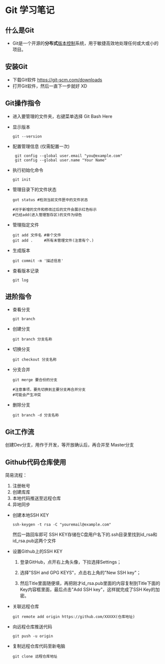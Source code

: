 # Git 学习笔记

## 什么是Git

- Git是一个开源的**分布式**<u>版本控制</u>系统，用于敏捷高效地处理任何或大或小的项目。



## 安装Git

- 下载Git软件 https://git-scm.com/downloads
- 打开Git软件，然后一直下一步就好 XD



## Git操作指令

- 进入要管理的文件夹，右键菜单选择 Git Bash Here

- 显示版本

  ```
  git --version
  ```

  

- 配置管理信息 (仅需配置一次)

  ```
   git config --global user.email "you@example.com"
   git config --global user.name "Your Name"
  ```

  

- 执行初始化命令

  ```
  git init
  ```

  

- 管理目录下的文件状态

  ```
  got status #检测当前文件匣中的文件状态
  
  #对于新增的文件和修改过后的文件会展示红色标示
  #已经add(进入管理暂存区)的文件为绿色
  ```

  

- 管理指定文件
  ```
  git add 文件名 #单个文件
  git add .     #所有未管理文件(注意有个.)
  ```

  

- 生成版本
  ```
  git commit -m '描述信息'
  ```

  
  
- 查看版本记录

  ```
  git log
  ```






## 进阶指令

- 查看分支
  ```
  git branch
  ```



- 创建分支
  ```
  git branch 分支名称
  ```



- 切换分支
  ```
  git checkout 分支名称
  ```



- 分支合并
  ```
  git merge 要合份的分支
  
  #注意事项，要先切换到主要分支再合并分支
  #可能会产生冲突
  ```



- 删除分支
  ```
  git branch -d 分支名称
  ```



## Git工作流

创建Dev分支，用作于开发，等开放确认后，再合并至 Master分支



## Github代码仓库使用

简易流程：

1. 注册帐号
2. 创建库库
3. 本地代码推送至远程仓库
4. 异地同步



- 创建本地SSH KEY

  ```
  ssh-keygen -t rsa -C "youremail@example.com"
  ```

  然后一路回车即可
  SSH KEY存储在C盘用户名下的.ssh目录里找到id_rsa和id_rsa.pub这两个文件



- 设置Github上的SSH KEY

  1. 登录GitHub，点开右上角头像，下拉选择Settings；

  2. 选择"SSH and GPG KEYS"，点击右上角的"New SSH key"；

  3. 然后Title里面随便填，再把刚才id_rsa.pub里面的内容复制到Title下面的Key内容框里面，最后点击"Add SSH key"，这样就完成了SSH Key的加密。

     

- 关联远程仓库
  ``` 
  git remote add origin https://github.com/XXXXX(仓库地址)
  ```



- 向远程仓库推送代码
  ```
  git push -u origin
  ```



- 复制远程仓库代码至新电脑
  ``` 
  git clone 远程仓库地址 
  ```

  

